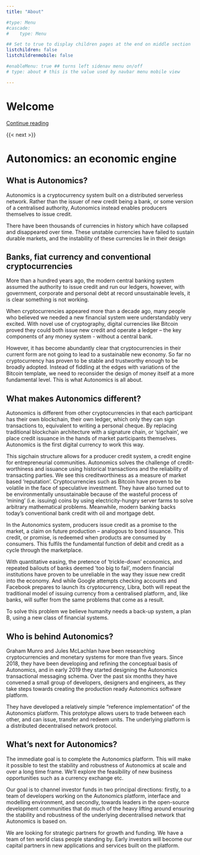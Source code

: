 ```yaml
---
title: "About"

#type: Menu
#cascade:
#    type: Menu

## Set to true to display children pages at the end on middle section
listchildren: false
listchildrenmobile: false

#enableMenu: true ## turns left sidenav menu on/off
# type: about # this is the value used by navbar menu mobile view

---
```


# Welcome

[Continue reading](/main/partners)

{{< next >}}

# Autonomics: an economic engine

## What is Autonomics?

Autonomics is a cryptocurrency system built on a distributed serverless network. Rather than the issuer of new credit being a bank, or some version of a centralised authority, Autonomics instead enables producers themselves to issue credit.

There have been thousands of currencies in history which have collapsed and disappeared over time. These unstable currencies have failed to sustain durable markets, and the instability of these currencies lie in their design

## Banks, fiat currency and conventional cryptocurrencies

More than a hundred years ago, the modern central banking system assumed the authority to issue credit and run our ledgers, however, with government, corporate and personal debt at record unsustainable levels, it is clear something is not working.

When cryptocurrencies appeared more than a decade ago, many people who believed we needed a new financial system were understandably very excited. With novel use of cryptography, digital currencies like Bitcoin proved they could both issue new credit and operate a ledger – the key components of any money system - without a central bank.

However, it has become abundantly clear that cryptocurrencies in their current form are not going to lead to a sustainable new economy. So far no cryptocurrency has proven to be stable and trustworthy enough to be broadly adopted. Instead of fiddling at the edges with variations of the Bitcoin template, we need to reconsider the design of money itself at a more fundamental level. This is what Autonomics is all about.

## What makes Autonomics different?

Autonomics is different from other cryptocurrencies in that each participant has their own blockchain, their own ledger, which only they can sign transactions to, equivalent to writing a personal cheque. By replacing traditional blockchain architecture with a signature chain, or ‘sigchain’, we place credit issuance in the hands of market participants themselves. Autonomics is the first digital currency to work this way.

This sigchain structure allows for a producer credit system, a credit engine for entrepreneurial communities. Autonomics solves the challenge of credit-worthiness and issuance using historical transactions and the reliability of transacting parties. We see this creditworthiness as a measure of market based ‘reputation’.
Cryptocurrencies such as Bitcoin have proven to be volatile in the face of speculative investment. They have also turned out to be environmentally unsustainable because of the wasteful process of ‘mining’ (i.e. issuing) coins by using electricity-hungry server farms to solve arbitrary mathematical problems. Meanwhile, modern banking backs today’s conventional bank credit with oil and mortgage debt.

In the Autonomics system, producers issue credit as a promise to the market, a claim on future production – analogous to bond issuance. This credit, or promise, is redeemed when products are consumed by consumers. This fulfils the fundamental function of debit and credit as a cycle through the marketplace.

With quantitative easing, the pretence of ‘trickle-down’ economics, and repeated bailouts of banks deemed ‘too big to fail’, modern financial institutions have proven to be unreliable in the way they issue new credit into the economy. And while Google attempts checking accounts and Facebook prepares to launch its cryptocurrency, Libra, both will repeat the traditional model of issuing currency from a centralised platform, and, like banks, will suffer from the same problems that come as a result.

To solve this problem we believe humanity needs a back-up system, a plan B, using a new class of financial systems.

## Who is behind Autonomics?

Graham Munro and Jules McLachlan have been researching cryptocurrencies and monetary systems for more than five years. Since 2018, they have been developing and refining the conceptual basis of Autonomics, and in early 2019 they started designing the Autonomics transactional messaging schema. Over the past six months they have convened a small group of developers, designers and engineers, as they take steps towards creating the production ready Autonomics software platform.

They have developed a relatively simple “reference implementation” of the Autonomics platform. This prototype allows users to trade between each other, and can issue, transfer and redeem units. The underlying platform is a distributed decentralised network protocol. 

## What’s next for Autonomics?

The immediate goal is to complete the Autonomics platform. This will make it possible to test the stability and robustness of Autonomics at scale and over a long time frame. We’ll explore the feasibility of new business opportunities such as a currency exchange etc.

Our goal is to channel investor funds in two principal directions: firstly, to a team of developers working on the Autonomics platform, interface and modelling environment, and secondly, towards leaders in the open-source development communities that do much of the heavy lifting around ensuring the stability and robustness of the underlying decentralised network that Autonomics is based on. 

We are looking for strategic partners for growth and funding. We have a team of ten world class people standing by. Early investors will become our capital partners in new applications and services built on the platform.
